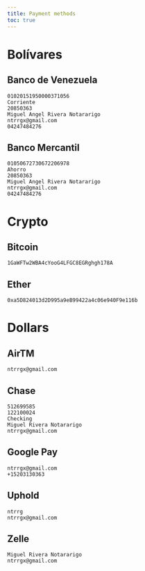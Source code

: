 ```yaml
---
title: Payment methods
toc: true
---
```


# Bolívares

## Banco de Venezuela

```
01020151950000371056
Corriente
20850363
Miguel Angel Rivera Notararigo
ntrrgx@gmail.com
04247484276
```

## Banco Mercantil

```
01050672730672206978
Ahorro
20850363
Miguel Angel Rivera Notararigo
ntrrgx@gmail.com
04247484276
```

# Crypto

## Bitcoin

```
1GaWFTw2WBA4cYooG4LFGC8EGRghgh178A
```

## Ether

```
0xa5D824013d2D995a9eB99422a4c06e940F9e116b
```

# Dollars

## AirTM

```
ntrrgx@gmail.com
```

## Chase

```
512699585
122100024
Checking
Miguel Rivera Notararigo
ntrrgx@gmail.com
```

## Google Pay

```
ntrrgx@gmail.com
+15203130363
```

## Uphold

```
ntrrg
ntrrgx@gmail.com
```

## Zelle

```
Miguel Rivera Notararigo
ntrrgx@gmail.com
```

